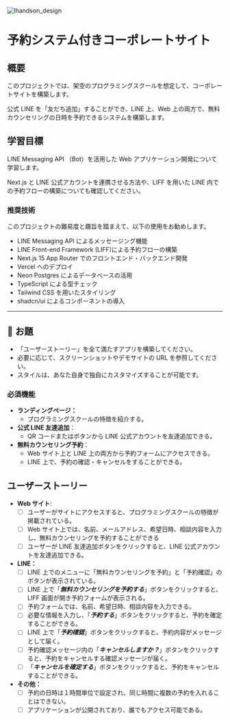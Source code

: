 ![lhandson_design](https://github.com/user-attachments/assets/62fdd1e2-88da-4c10-b6d2-3ead63fe0a22)

# 予約システム付きコーポレートサイト

## 概要

このプロジェクトでは、架空のプログラミングスクールを想定して、コーポレートサイトを構築します。

公式 LINE を「友だち追加」することができ、LINE 上、Web 上の両方で、無料カウンセリングの日時を予約できるシステムを構築します。

## 学習目標

LINE Messaging API （Bot）を活用した Web アプリケーション開発について学習します。

Next.js と LINE 公式アカウントを連携させる方法や、LIFF を用いた LINE 内での予約フローの構築についても確認してください。

### 推奨技術

このプロジェクトの難易度と趣旨を踏まえて、以下の使用をお勧めします。

- LINE Messaging API によるメッセージング機能
- LINE Front-end Framework (LIFF)による予約フローの構築
- Next.js 15 App Router でのフロントエンド・バックエンド開発
- Vercel へのデプロイ
- Neon Postgres によるデータベースの活用
- TypeScript による型チェック
- Tailwind CSS を用いたスタイリング
- shadcn/ui によるコンポーネントの導入

---

## 🎯 お題

- 「ユーザーストーリー」を全て満たすアプリを構築してください。
- 必要に応じて、スクリーンショットやデモサイトの URL を参照してください。
- スタイルは、あなた自身で独自にカスタマイズすることが可能です。

### 必須機能

- **ランディングページ：**
  - プログラミングスクールの特徴を紹介する。
- **公式 LINE 友達追加**：
  - QR コードまたはボタンから LINE 公式アカウントを友達追加できる。
- **無料カウンセリング予約**：
  - Web サイト上と LINE 上の両方から予約フォームにアクセスできる。
  - LINE 上で、予約の確認・キャンセルをすることができる。

## ユーザーストーリー

- **Web サイト**:
  - [ ] ユーザーがサイトにアクセスすると、プログラミングスクールの特徴が掲載されている。
  - [ ] Web サイト上では、名前、メールアドレス、希望日時、相談内容を入力し、無料カウンセリングを予約することができる
  - [ ] ユーザーが LINE 友達追加ボタンをクリックすると、LINE 公式アカウントを友達追加できる。
- **LINE：**
  - [ ] LINE 上でのメニューに「無料カウンセリングを予約」と「予約確認」のボタンが表示されている。
  - [ ] LINE 上で「**_無料カウンセリングを予約する_**」ボタンをクリックすると、LIFF 画面が開き予約フォームが表示される。
  - [ ] 予約フォームでは、名前、希望日時、相談内容を入力できる。
  - [ ] 必要な情報を入力し、「**_予約する_**」ボタンをクリックすると、予約を確定することができる。
  - [ ] LINE 上で「**_予約確認_**」ボタンをクリックすると、予約内容がメッセージとして届く。
  - [ ] 予約確認メッセージ内の「**_キャンセルしますか？_**」ボタンをクリックすると、予約をキャンセルする確認メッセージが届く。
  - [ ] 「**_キャンセルを確定する_**」ボタンをクリックすると、予約をキャンセルすることができる。
- **その他：**
  - [ ] 予約の日時は１時間単位で設定され、同じ時間に複数の予約を入れることはできない。
  - [ ] アプリケーションが公開されており、誰でもアクセス可能である。
